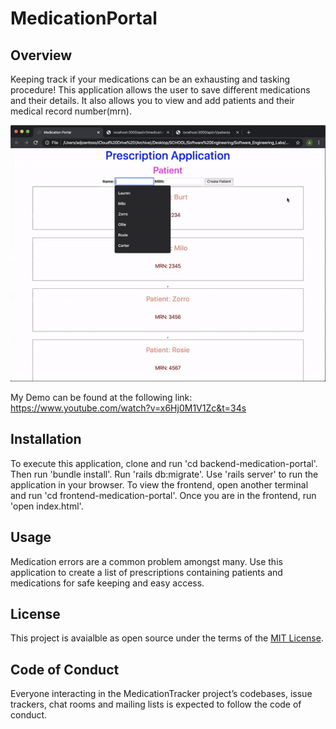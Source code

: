 # MedicationPortal

## Overview
Keeping track if your medications can be an exhausting and tasking procedure! This application allows the user to save different medications and their details. It also allows you to view and add patients and their medical record number(mrn).

![Demo Gif](https://github.com/AANtoso/medication-portal/blob/master/backend-medication-portal/JavaScript.gif?raw=true)

My Demo can be found at the following link: https://www.youtube.com/watch?v=x6Hj0M1V1Zc&t=34s

## Installation
To execute this application, clone and run 'cd backend-medication-portal'. Then run 'bundle install'. Run 'rails db:migrate'. Use 'rails server' to run the application in your browser. To view the frontend, open another terminal and run 'cd frontend-medication-portal'. Once you are in the frontend, run 'open index.html'.

## Usage
Medication errors are a common problem amongst many. Use this application to create a list of prescriptions containing patients and medications for safe keeping and easy access. 

## License
This project is avaialble as open source under the terms of the [MIT License](https://opensource.org/licenses/MIT).

## Code of Conduct
Everyone interacting in the MedicationTracker project’s codebases, issue trackers, chat rooms and mailing lists is expected to follow the code of conduct.
